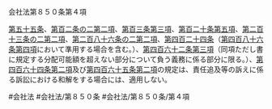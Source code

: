 会社法第８５０条第４項

[第五十五条](会社法＿＿＿＿第５５条)、[第百二条の二第二項](会社法＿＿＿＿第１０２条の２第２項)、[第百三条第三項](会社法＿＿＿＿第１０３条第３項)、[第百二十条第五項](会社法＿＿＿＿第１２０条第５項)、[第二百十三条の二第二項](会社法＿＿＿＿第２１３条の２第２項)、[第二百八十六条の二第二項](会社法＿＿＿＿第２８６条の２第２項)、[第四百二十四条](会社法＿＿＿＿第４２４条)（[第四百八十六条第四項](会社法＿＿＿＿第４８６条第４項)において準用する場合を含む。）、[第四百六十二条第三項](会社法＿＿＿＿第４６２条第３項)（同項ただし書に規定する分配可能額を超えない部分について負う義務に係る部分に限る。）、[第四百六十四条第二項](会社法＿＿＿＿第４６４条第２項)及び[第四百六十五条第二項](会社法＿＿＿＿第４６５条第２項)の規定は、責任追及等の訴えに係る訴訟における和解をする場合には、適用しない。

#会社法
#会社法/第８５０条
#会社法/第８５０条/第４項
